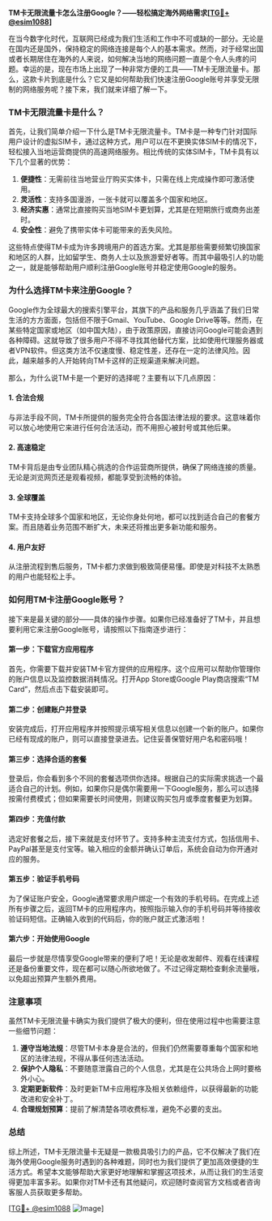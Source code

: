 **TM卡无限流量卡怎么注册Google？——轻松搞定海外网络需求[[TG💪+ @esim1088](https://t.me/s/esim1088)]**

在当今数字化时代，互联网已经成为我们生活和工作中不可或缺的一部分。无论是在国内还是国外，保持稳定的网络连接是每个人的基本需求。然而，对于经常出国或者长期居住在海外的人来说，如何解决当地的网络问题一直是个令人头疼的问题。幸运的是，现在市场上出现了一种非常方便的工具——TM卡无限流量卡。那么，这款卡片到底是什么？它又是如何帮助我们快速注册Google账号并享受无限制的网络服务呢？接下来，我们就来详细了解一下。

### TM卡无限流量卡是什么？

首先，让我们简单介绍一下什么是TM卡无限流量卡。TM卡是一种专门针对国际用户设计的虚拟SIM卡，通过这种方式，用户可以在不更换实体SIM卡的情况下，轻松接入当地运营商提供的高速网络服务。相比传统的实体SIM卡，TM卡具有以下几个显著的优势：

1. **便捷性**：无需前往当地营业厅购买实体卡，只需在线上完成操作即可激活使用。
2. **灵活性**：支持多国漫游，一张卡就可以覆盖多个国家和地区。
3. **经济实惠**：通常比直接购买当地SIM卡更划算，尤其是在短期旅行或商务出差时。
4. **安全性**：避免了携带实体卡可能带来的丢失风险。

这些特点使得TM卡成为许多跨境用户的首选方案。尤其是那些需要频繁切换国家和地区的人群，比如留学生、商务人士以及旅游爱好者等。而其中最吸引人的功能之一，就是能够帮助用户顺利注册Google账号并稳定使用Google的服务。

### 为什么选择TM卡来注册Google？

Google作为全球最大的搜索引擎平台，其旗下的产品和服务几乎涵盖了我们日常生活的方方面面，包括但不限于Gmail、YouTube、Google Drive等等。然而，在某些特定国家或地区（如中国大陆），由于政策原因，直接访问Google可能会遇到各种障碍。这就导致了很多用户不得不寻找其他替代方案，比如使用代理服务器或者VPN软件。但这类方法不仅速度慢、稳定性差，还存在一定的法律风险。因此，越来越多的人开始转向TM卡这样的正规渠道来解决问题。

那么，为什么说TM卡是一个更好的选择呢？主要有以下几点原因：

#### 1. 合法合规
与非法手段不同，TM卡所提供的服务完全符合各国法律法规的要求。这意味着你可以放心地使用它来进行任何合法活动，而不用担心被封号或其他后果。

#### 2. 高速稳定
TM卡背后是由专业团队精心挑选的合作运营商所提供，确保了网络连接的质量。无论是浏览网页还是观看视频，都能享受到流畅的体验。

#### 3. 全球覆盖
TM卡支持全球多个国家和地区，无论你身处何地，都可以找到适合自己的套餐方案。而且随着业务范围不断扩大，未来还将推出更多新功能和服务。

#### 4. 用户友好
从注册流程到售后服务，TM卡都力求做到极致简便易懂。即使是对科技不太熟悉的用户也能轻松上手。

### 如何用TM卡注册Google账号？

接下来是最关键的部分——具体的操作步骤。如果你已经准备好了TM卡，并且想要利用它来注册Google账号，请按照以下指南逐步进行：

#### 第一步：下载官方应用程序
首先，你需要下载并安装TM卡官方提供的应用程序。这个应用可以帮助你管理你的账户信息以及监控数据消耗情况。打开App Store或Google Play商店搜索“TM Card”，然后点击下载安装即可。

#### 第二步：创建账户并登录
安装完成后，打开应用程序并按照提示填写相关信息以创建一个新的账户。如果你已经有现成的账户，则可以直接登录进去。记住妥善保管好用户名和密码哦！

#### 第三步：选择合适的套餐
登录后，你会看到多个不同的套餐选项供你选择。根据自己的实际需求挑选一个最适合自己的计划。例如，如果你只是偶尔需要用一下Google服务，那么可以选择按需付费模式；但如果需要长时间使用，则建议购买包月或季度套餐更为划算。

#### 第四步：充值付款
选定好套餐之后，接下来就是支付环节了。支持多种主流支付方式，包括信用卡、PayPal甚至是支付宝等。输入相应的金额并确认订单后，系统会自动为你开通对应的服务。

#### 第五步：验证手机号码
为了保证账户安全，Google通常要求用户绑定一个有效的手机号码。在完成上述所有步骤之后，返回TM卡的应用程序内，按照指示输入你的手机号码并等待接收验证码短信。正确输入收到的代码后，你的账户就正式激活啦！

#### 第六步：开始使用Google
最后一步就是尽情享受Google带来的便利了吧！无论是收发邮件、观看在线课程还是备份重要文件，现在都可以随心所欲地做了。不过记得定期检查剩余流量哦，以免超出预算产生额外费用。

### 注意事项

虽然TM卡无限流量卡确实为我们提供了极大的便利，但在使用过程中也需要注意一些细节问题：

1. **遵守当地法规**：尽管TM卡本身是合法的，但我们仍然需要尊重每个国家和地区的法律法规，不得从事任何违法活动。
2. **保护个人隐私**：不要随意泄露自己的个人信息，尤其是在公共场合上网时要格外小心。
3. **定期更新软件**：及时更新TM卡应用程序及相关依赖组件，以获得最新的功能改进和安全补丁。
4. **合理规划预算**：提前了解清楚各项收费标准，避免不必要的支出。

### 总结

综上所述，TM卡无限流量卡无疑是一款极具吸引力的产品，它不仅解决了我们在海外使用Google服务时遇到的各种难题，同时也为我们提供了更加高效便捷的生活方式。希望本文能够帮助大家更好地理解和掌握这项技术，从而让我们的生活变得更加丰富多彩。如果你对TM卡还有其他疑问，欢迎随时查阅官方文档或者咨询客服人员获取更多帮助。

[[TG💪+ @esim1088](https://t.me/s/esim1088) ![Image](https://i.postimg.cc/4NQfJmqS/Snipaste-2025-05-13-00-14-12.png)]